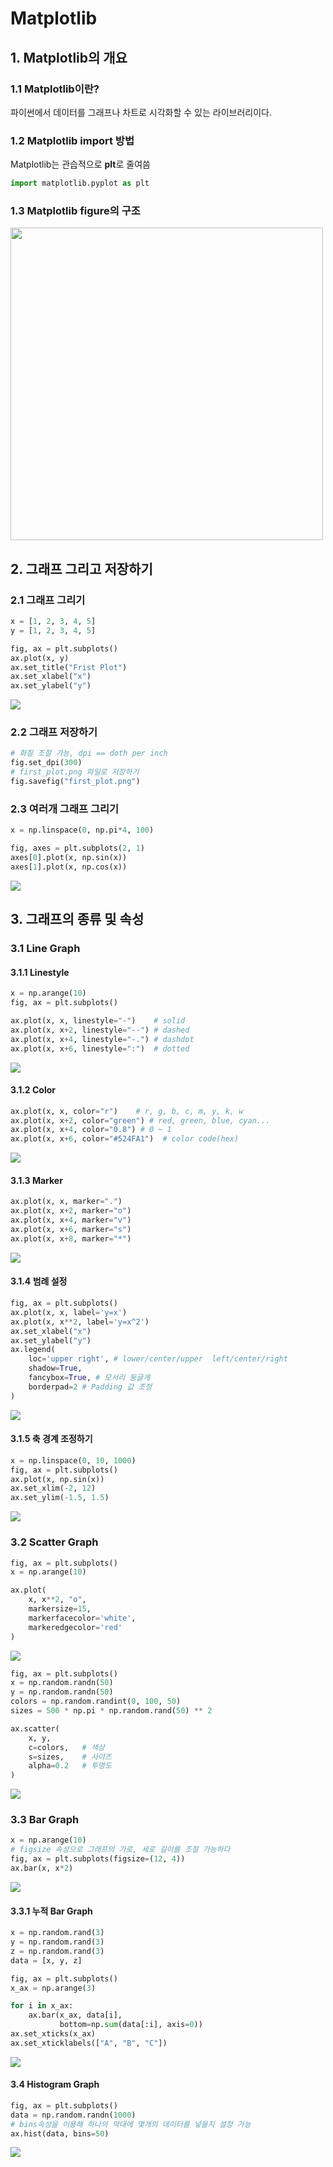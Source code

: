 # Matplotlib

## 1. Matplotlib의 개요
### 1.1 Matplotlib이란?
파이썬에서 데이터를 그래프나 차트로 시각화할 수 있는 라이브러리이다.

### 1.2 Matplotlib import 방법
Matplotlib는 관습적으로 **plt**로 줄여씀
```python
import matplotlib.pyplot as plt
```
### 1.3 Matplotlib figure의 구조
<image src="https://user-images.githubusercontent.com/110414297/185372425-9935fddd-f6d3-4721-a06f-ad655ec2e30b.png" width="500px"/>



## 2. 그래프 그리고 저장하기
### 2.1 그래프 그리기
```python
x = [1, 2, 3, 4, 5]
y = [1, 2, 3, 4, 5]

fig, ax = plt.subplots()
ax.plot(x, y)
ax.set_title("Frist Plot")
ax.set_xlabel("x")
ax.set_ylabel("y")
```
<image src="https://user-images.githubusercontent.com/110414297/185342023-2e1961d3-317a-43f2-90ac-e012ca4c80aa.png"/>

### 2.2 그래프 저장하기
```python
# 화질 조절 가능, dpi == doth per inch
fig.set_dpi(300)
# first_plot.png 파일로 저장하기
fig.savefig("first_plot.png")
```
  
### 2.3 여러개 그래프 그리기
```python
x = np.linspace(0, np.pi*4, 100)

fig, axes = plt.subplots(2, 1)
axes[0].plot(x, np.sin(x))
axes[1].plot(x, np.cos(x))
```
<image src="https://user-images.githubusercontent.com/110414297/185382313-6d21dd4e-93a0-45e7-af5b-481ff42de926.png"/>

## 3. 그래프의 종류 및 속성
### 3.1 Line Graph
#### 3.1.1 Linestyle
```python
x = np.arange(10)
fig, ax = plt.subplots()

ax.plot(x, x, linestyle="-")    # solid
ax.plot(x, x+2, linestyle="--") # dashed
ax.plot(x, x+4, linestyle="-.") # dashdot
ax.plot(x, x+6, linestyle=":")  # dotted
```
<image src="https://user-images.githubusercontent.com/110414297/185592278-d5e67f0a-f42f-4649-90f9-dea00e22df4d.png"/>


#### 3.1.2 Color
```python
ax.plot(x, x, color="r")    # r, g, b, c, m, y, k, w
ax.plot(x, x+2, color="green") # red, green, blue, cyan...
ax.plot(x, x+4, color="0.8") # 0 ~ 1
ax.plot(x, x+6, color="#524FA1")  # color code(hex)
```
<image src="https://user-images.githubusercontent.com/110414297/185592384-6320535a-e3c8-498d-a0ce-9b37ac727ca4.png"/>


#### 3.1.3 Marker
```python
ax.plot(x, x, marker=".")
ax.plot(x, x+2, marker="o")
ax.plot(x, x+4, marker="v")
ax.plot(x, x+6, marker="s")
ax.plot(x, x+8, marker="*")
```
<image src="https://user-images.githubusercontent.com/110414297/185592444-ab918ec5-a207-4c6e-b6e6-997352c05f02.png"/>


#### 3.1.4 범례 설정
```python
fig, ax = plt.subplots()
ax.plot(x, x, label='y=x')
ax.plot(x, x**2, label='y=x^2')
ax.set_xlabel("x")
ax.set_ylabel("y")
ax.legend(
    loc='upper right', # lower/center/upper  left/center/right
    shadow=True,
    fancybox=True, # 모서리 둥글게
    borderpad=2 # Padding 값 조정
)
```
<image src="https://user-images.githubusercontent.com/110414297/185571800-5ed6e8d0-ad29-4782-9075-55213a327210.png"/>


#### 3.1.5 축 경계 조정하기
```python
x = np.linspace(0, 10, 1000)
fig, ax = plt.subplots()
ax.plot(x, np.sin(x))
ax.set_xlim(-2, 12)
ax.set_ylim(-1.5, 1.5)
```
<image src="https://user-images.githubusercontent.com/110414297/185567208-680f0a58-a780-482f-8a79-52c48f1cb47b.png"/>


### 3.2 Scatter Graph
```python
fig, ax = plt.subplots()
x = np.arange(10)

ax.plot(
    x, x**2, "o",
    markersize=15,
    markerfacecolor='white',
    markeredgecolor='red'
)
```
<image src="https://user-images.githubusercontent.com/110414297/185573789-fcca8d42-448e-42b7-a415-287a63af5ce6.png"/>

```python
fig, ax = plt.subplots()
x = np.random.randn(50)
y = np.random.randn(50)
colors = np.random.randint(0, 100, 50)
sizes = 500 * np.pi * np.random.rand(50) ** 2

ax.scatter(
    x, y,
    c=colors,   # 색상
    s=sizes,    # 사이즈
    alpha=0.2   # 투명도
)
```
<image src="https://user-images.githubusercontent.com/110414297/185574951-f68f15fa-ebbb-4e7c-b66d-bbe5618d9d6e.png"/>


### 3.3 Bar Graph
```python
x = np.arange(10)
# figsize 속성으로 그래프의 가로, 세로 길이를 조절 가능하다
fig, ax = plt.subplots(figsize=(12, 4))
ax.bar(x, x*2)
```
<image src="https://user-images.githubusercontent.com/110414297/185591922-f16d5d60-7563-45b1-9394-df37b065a703.png"/>


#### 3.3.1 누적 Bar Graph
```python
x = np.random.rand(3)
y = np.random.rand(3)
z = np.random.rand(3)
data = [x, y, z]

fig, ax = plt.subplots()
x_ax = np.arange(3)

for i in x_ax:
    ax.bar(x_ax, data[i],
           bottom=np.sum(data[:i], axis=0))
ax.set_xticks(x_ax)
ax.set_xticklabels(["A", "B", "C"])
```
<image src="https://user-images.githubusercontent.com/110414297/185603153-7091150b-bf32-4616-aa74-83e26ef80485.png"/>


#### 3.4 Histogram Graph
```python
fig, ax = plt.subplots()
data = np.random.randn(1000)
# bins속성을 이용해 하나의 막대에 몇개의 데이터를 넣을지 설정 가능
ax.hist(data, bins=50)
```
<image src="https://user-images.githubusercontent.com/110414297/185604467-980cc4e0-43d0-4334-b12c-d5439b1ff355.png"/>
